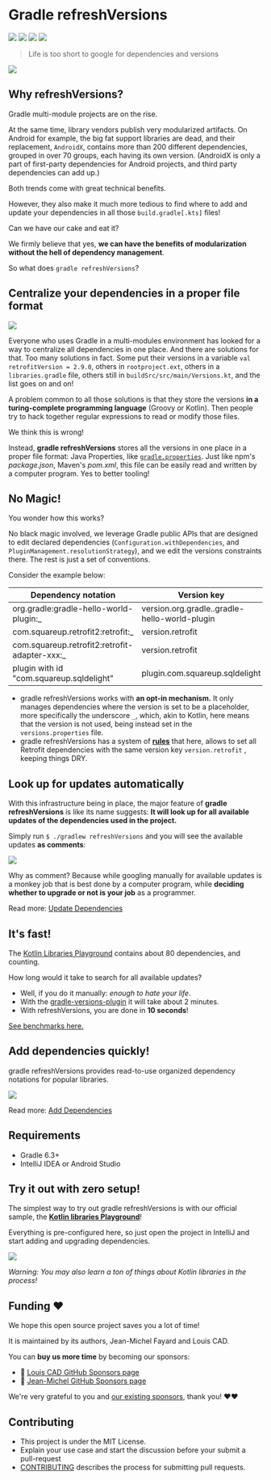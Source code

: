 # Gradle refreshVersions

[![]({{badge.refreshVersions}})]({{link.gradlePluginPortal}}) [![]({{badge.slack}})]({{link.slack}}) [![]({{badge.pr}})]({{link.github}}/pulls) [![]({{badge.mit}})]({{link.master}}/LICENSE.txt)

> Life is too short to google for dependencies and versions

[![](img/screencast.png)](http://www.youtube.com/watch?v=VhYERonB8co "Gradle refreshVersions")


## Why refreshVersions?

Gradle multi-module projects are on the rise.

At the same time, library vendors publish very modularized artifacts. On Android for example, the big fat support libraries are dead, and their replacement, `AndroidX`,
contains more than 200 different dependencies, grouped in over 70 groups, each having its own version. (AndroidX is only a part of first-party dependencies for Android projects, and third party dependencies can add up.)

Both trends come with great technical benefits.

However, they also make it much more tedious to find where to add and update your dependencies in all those `build.gradle[.kts]` files!

Can we have our cake and eat it?

We firmly believe that yes, **we can have the benefits of modularization without the hell of dependency management**.

So what does `gradle refreshVersions`?

## Centralize your dependencies in a proper file format

![](img/versions.properties.png)

Everyone who uses Gradle in a multi-modules environment
has looked for a way to centralize all dependencies in one place.
And there are solutions for that.
Too many solutions in fact.
Some put their versions in a variable `val retrofitVersion = 2.9.0`, others in `rootproject.ext`,
others in a `libraries.gradle` file, others still in `buildSrc/src/main/Versions.kt`,
and the list goes on and on!

A problem common to all those solutions is that they store the versions
**in a turing-complete programming language** (Groovy or Kotlin).
Then people try to hack together regular expressions to read or modify those files.

We think this is wrong!

Instead, **gradle refreshVersions** stores all the versions in one place in a proper file format:
Java Properties, like [`gradle.properties`](https://dev.to/jmfayard/configuring-gradle-with-gradle-properties-211k).
Just like npm's *package.json*, Maven's *pom.xml*, this file can be easily read and written by a computer program.
Yes to better tooling!

## No Magic!

You wonder how this works?

No black magic involved, we leverage Gradle public APIs that are designed to edit declared dependencies (`Configuration.withDependencies`, and `PluginManagement.resolutionStrategy`), and we edit the versions constraints there.
The rest is just a set of conventions.

Consider the example below:

| Dependency notation                           | Version key                                   |
|-----------------------------------------------|-----------------------------------------------|
| org.gradle:gradle-hello-world-plugin:_        | version.org.gradle..gradle-hello-world-plugin |
| com.squareup.retrofit2:retrofit:_             | version.retrofit                              |
| com.squareup.retrofit2:retrofit-adapter-xxx:_ | version.retrofit                              |
| plugin with id "com.squareup.sqldelight"      | plugin.com.squareup.sqldelight                |

- gradle refreshVersions works with **an opt-in mechanism.** It only manages dependencies where the version is set to be a placeholder, more specifically the underscore `_`, which, akin to Kotlin, here means that the version is not used, being instead set in the `versions.properties` file.
- gradle refreshVersions has a system of **[rules]({{link.master}}/plugins/dependencies/src/main/resources/refreshVersions-rules)** that here, allows to set all Retrofit dependencies with the same version key `version.retrofit` , keeping things DRY.

## Look up for updates automatically

With this infrastructure being in place, the major feature of **gradle refreshVersions** is like its name suggests: **It will look up for all available updates of the dependencies used in the project.**

Simply run `$ ./gradlew refreshVersions` and you will see the available updates **as comments**:

![](img/versions.properties_step02.png)

Why as comment? Because while googling manually for available updates is a monkey job that is best done by a computer program, while **deciding whether to upgrade or not is your job** as a programmer.

Read more: [Update Dependencies]({{link.site}}/update-dependencies/)

## It's fast!

The [Kotlin Libraries Playground]({link.playground}) contains about 80 dependencies, and counting.

How long would it take to search for all available updates?

- Well, if you do it manually: *enough to hate your life*.
- With the [gradle-versions-plugin](https://github.com/ben-manes/gradle-versions-plugin) it will take about 2 minutes.
- With refreshVersions, you are done in **10 seconds**!

[See benchmarks here.]({{link.playground}}/pull/69)

## Add dependencies quickly!

gradle refreshVersions provides read-to-use organized dependency notations for popular libraries.

![](img/dependencies_constants_autocomplete_2.png)

Read more: [Add Dependencies](https://jmfayard.github.io/refreshVersions/add-dependencies/)

## Requirements

- Gradle 6.3+
- IntelliJ IDEA or Android Studio


## Try it out with zero setup!

The simplest way to try out gradle refreshVersions is with our official sample,
the [**Kotlin libraries Playground**]({{link.playground}})!

Everything is pre-configured here, so just open the project in IntelliJ and start adding and upgrading dependencies.

[![](img/kotlin-libraries-playground.png)]({{link.playground}})

*Warning: You may also learn a ton of things about Kotlin libraries in the process!*

## Funding ❤️

We hope this open source project saves you a lot of time!

It is maintained by its authors, Jean-Michel Fayard and Louis CAD.

You can **buy us more time** by becoming our sponsors:

- 💝 [Louis CAD GitHub Sponsors page](https://github.com/sponsors/LouisCAD)
- 💝 [Jean-Michel GitHub Sponsors page](https://github.com/sponsors/jmfayard)

We're very grateful to you and [our existing sponsors]({{link.master}}/SPONSORS.md), thank you! ❤️❤️

## Contributing

- This project is under the MIT License.
- Explain your use case and start the discussion before your submit a pull-request
- [CONTRIBUTING]({{link.site}}/CONTRIBUTING) describes the process for submitting pull requests.
